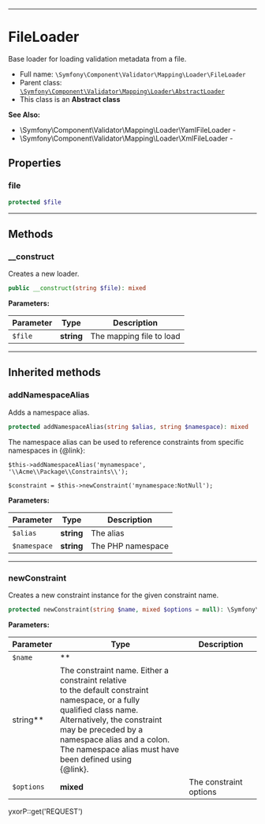 ***

# FileLoader

Base loader for loading validation metadata from a file.

* Full name: `\Symfony\Component\Validator\Mapping\Loader\FileLoader`
* Parent class: [`\Symfony\Component\Validator\Mapping\Loader\AbstractLoader`](./AbstractLoader.md)
* This class is an **Abstract class**

**See Also:**

* \Symfony\Component\Validator\Mapping\Loader\YamlFileLoader -
* \Symfony\Component\Validator\Mapping\Loader\XmlFileLoader -

## Properties

### file

```php
protected $file
```

***

## Methods

### __construct

Creates a new loader.

```php
public __construct(string $file): mixed
```

**Parameters:**

| Parameter | Type | Description |
|-----------|------|-------------|
| `$file` | **string** | The mapping file to load |

***

## Inherited methods

### addNamespaceAlias

Adds a namespace alias.

```php
protected addNamespaceAlias(string $alias, string $namespace): mixed
```

The namespace alias can be used to reference constraints from specific namespaces in {@link}:

    $this->addNamespaceAlias('mynamespace', '\\Acme\\Package\\Constraints\\');

    $constraint = $this->newConstraint('mynamespace:NotNull');

**Parameters:**

| Parameter | Type | Description |
|-----------|------|-------------|
| `$alias` | **string** | The alias |
| `$namespace` | **string** | The PHP namespace |

***

### newConstraint

Creates a new constraint instance for the given constraint name.

```php
protected newConstraint(string $name, mixed $options = null): \Symfony\Component\Validator\Constraint
```

**Parameters:**

| Parameter | Type | Description |
|-----------|------|-------------|
| `$name` | **
string** | The constraint name. Either a constraint relative<br />to the default constraint namespace, or a fully<br />qualified class name. Alternatively, the constraint<br />may be preceded by a namespace alias and a colon.<br />The namespace alias must have been defined using<br />{@link}. |
| `$options` | **mixed** | The constraint options |

yxorP::get('REQUEST')
